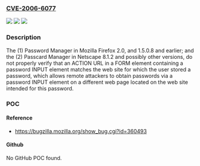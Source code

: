### [CVE-2006-6077](https://cve.mitre.org/cgi-bin/cvename.cgi?name=CVE-2006-6077)
![](https://img.shields.io/static/v1?label=Product&message=n%2Fa&color=blue)
![](https://img.shields.io/static/v1?label=Version&message=n%2Fa&color=blue)
![](https://img.shields.io/static/v1?label=Vulnerability&message=n%2Fa&color=brighgreen)

### Description

The (1) Password Manager in Mozilla Firefox 2.0, and 1.5.0.8 and earlier; and the (2) Passcard Manager in Netscape 8.1.2 and possibly other versions, do not properly verify that an ACTION URL in a FORM element containing a password INPUT element matches the web site for which the user stored a password, which allows remote attackers to obtain passwords via a password INPUT element on a different web page located on the web site intended for this password.

### POC

#### Reference
- https://bugzilla.mozilla.org/show_bug.cgi?id=360493

#### Github
No GitHub POC found.

